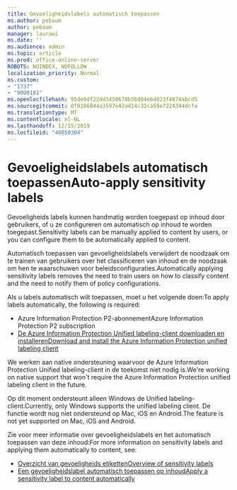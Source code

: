 ```yaml
---
title: Gevoeligheidslabels automatisch toepassen
ms.author: pebaum
author: pebaum
manager: laurawi
ms.date: ''
ms.audience: admin
ms.topic: article
ms.prod: office-online-server
ROBOTS: NOINDEX, NOFOLLOW
localization_priority: Normal
ms.custom:
- "1737"
- "9000181"
ms.openlocfilehash: 95de9df224d3450678b56d04e6d823f4874abcd5
ms.sourcegitcommit: 0f0186044a3597e42ad14c32ca58e7224344dcfa
ms.translationtype: MT
ms.contentlocale: nl-NL
ms.lasthandoff: 12/15/2019
ms.locfileid: "40050304"
---
```

# <a name="auto-apply-sensitivity-labels"></a><span data-ttu-id="90211-102">Gevoeligheidslabels automatisch toepassen</span><span class="sxs-lookup"><span data-stu-id="90211-102">Auto-apply sensitivity labels</span></span>

<span data-ttu-id="90211-103">Gevoeligheids labels kunnen handmatig worden toegepast op inhoud door gebruikers, of u ze configureren om automatisch op inhoud te worden toegepast.</span><span class="sxs-lookup"><span data-stu-id="90211-103">Sensitivity labels can be manually applied to content by users, or you can configure them to be automatically applied to content.</span></span>

<span data-ttu-id="90211-104">Automatisch toepassen van gevoeligheidslabels verwijdert de noodzaak om te trainen van gebruikers over het classificeren van inhoud en de noodzaak om hen te waarschuwen voor beleidsconfiguraties.</span><span class="sxs-lookup"><span data-stu-id="90211-104">Automatically applying sensitivity labels removes the need to train users on how to classify content and the need to notify them of policy configurations.</span></span>

<span data-ttu-id="90211-105">Als u labels automatisch wilt toepassen, moet u het volgende doen:</span><span class="sxs-lookup"><span data-stu-id="90211-105">To apply labels automatically, the following is required:</span></span>

- <span data-ttu-id="90211-106">Azure Information Protection P2-abonnement</span><span class="sxs-lookup"><span data-stu-id="90211-106">Azure Information Protection P2 subscription</span></span>
- [<span data-ttu-id="90211-107">De Azure Information Protection Unified labeling-client downloaden en installeren</span><span class="sxs-lookup"><span data-stu-id="90211-107">Download and install the Azure Information Protection unified labeling client</span></span>](https://docs.microsoft.com/azure/information-protection/rms-client/install-unifiedlabelingclient-app)

<span data-ttu-id="90211-108">We werken aan native ondersteuning waarvoor de Azure Information Protection Unified labeling-client in de toekomst niet nodig is.</span><span class="sxs-lookup"><span data-stu-id="90211-108">We're working on native support that won't require the Azure Information Protection unified labeling client in the future.</span></span>

<span data-ttu-id="90211-109">Op dit moment ondersteunt alleen Windows de Unified labeling-client.</span><span class="sxs-lookup"><span data-stu-id="90211-109">Currently, only Windows supports the unified labeling client.</span></span>  <span data-ttu-id="90211-110">De functie wordt nog niet ondersteund op Mac, iOS en Android.</span><span class="sxs-lookup"><span data-stu-id="90211-110">The feature is not yet supported on Mac, iOS and Android.</span></span>

<span data-ttu-id="90211-111">Zie voor meer informatie over gevoeligheidslabels en het automatisch toepassen van deze inhoud:</span><span class="sxs-lookup"><span data-stu-id="90211-111">For more information on sensitivity labels and applying them automatically to content,  see:</span></span>

- [<span data-ttu-id="90211-112">Overzicht van gevoeligheids etiketten</span><span class="sxs-lookup"><span data-stu-id="90211-112">Overview of sensitivity labels</span></span>](https://docs.microsoft.com/office365/securitycompliance/sensitivity-labels)
- [<span data-ttu-id="90211-113">Een gevoeligheidslabel automatisch toepassen op inhoud</span><span class="sxs-lookup"><span data-stu-id="90211-113">Apply a sensitivity label to content automatically</span></span>](https://docs.microsoft.com/office365/securitycompliance/apply_sensitivity_label_automatically)